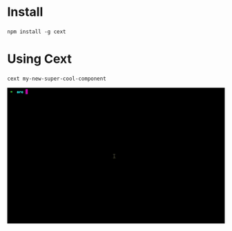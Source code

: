 # Install
`npm install -g cext`

# Using Cext
`cext my-new-super-cool-component`

![Using Cext](img/cext.gif?raw=true)
